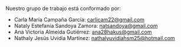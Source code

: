 Nuestro grupo de trabajo está conformado por:
- Carla María Campaña García: carlicam22@gmail.com 
- Nataly Estefanía Sandoya Zamora: natsandoya@gmail.com
- Ana  Victoria Almeida Gutiérrez: ana28hakus@gmail.com
- Nathaly Jesús Uvidia Martínez: nathalyuvidiahsm25@hotmail.com 